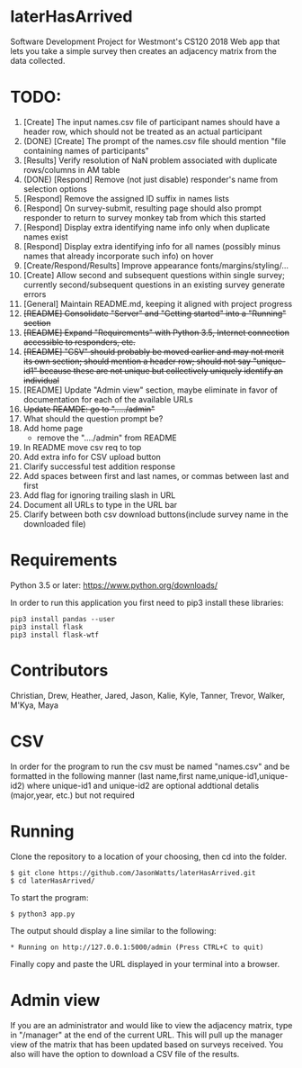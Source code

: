 # laterHasArrived
Software Development Project for Westmont's CS120 2018
Web app that lets you take a simple survey then creates an adjacency matrix from the data collected.

# TODO:
1. [Create] The input names.csv file of participant names should have a header row,
which should not be treated as an actual participant
1. (DONE) [Create] The prompt of the names.csv file should mention "file containing names of participants" 
1. [Results] Verify resolution of NaN problem associated with duplicate rows/columns in AM table
1. (DONE) [Respond] Remove (not just disable) responder's name from selection options
1. [Respond] Remove the assigned ID suffix in names lists
1. [Respond] On survey-submit, resulting page should also prompt responder
to return to survey monkey tab from which this started
1. [Respond] Display extra identifying name info only when duplicate names exist
1. [Respond] Display extra identifying info for all names
(possibly minus names that already incorporate such info) on hover
1. [Create/Respond/Results] Improve appearance fonts/margins/styling/...
1. [Create] Allow second and subsequent questions within single survey;
currently second/subsequent questions in an existing survey generate errors
1. [General] Maintain README.md, keeping it aligned with project progress
1. ~~[README] Consolidate "Server" and "Getting started" into a "Running" section~~
1. ~~[README] Expand "Requirements" with Python 3.5, Internet connection accessible to responders, etc.~~
1. ~~[README] "CSV" should probably be moved earlier and may not merit its own section;
should mention a header row; should not say "unique-id1" because these are not unique
but collectively uniquely identify an individual~~
1. [README] Update "Admin view" section, maybe eliminate in favor of documentation
for each of the available URLs
1. ~~Update REAMDE: go to "...../admin"~~
1. What should the  question prompt be?
1. Add home page
   * remove the "..../admin" from README
1. In README move csv req to top
1. Add extra info for CSV upload button
1. Clarify successful test addition response
1. Add spaces between first and last names, or commas between last and first
1. Add flag for ignoring trailing slash in URL
1. Document all URLs to type in the URL bar
1. Clarify between both csv download buttons(include survey name in the downloaded file)

# Requirements
Python 3.5 or later: https://www.python.org/downloads/

In order to run this application you first need to pip3 install these libraries:

```
pip3 install pandas --user
pip3 install flask
pip3 install flask-wtf
```

# Contributors
Christian,
Drew,
Heather,
Jared,
Jason,
Kalie,
Kyle,
Tanner,
Trevor,
Walker,
M'Kya,
Maya

# CSV

In order for the program to run the csv must be named "names.csv" and be formatted in the following manner (last name,first name,unique-id1,unique-id2) where unique-id1 and unique-id2 are optional addtional detalis (major,year, etc.) but not required 


# Running
Clone the repository to a location of your choosing, then cd into the folder.
```
$ git clone https://github.com/JasonWatts/laterHasArrived.git
$ cd laterHasArrived/
```
To start the program:
```
$ python3 app.py
```
The output should display a line similar to the following:
```
* Running on http://127.0.0.1:5000/admin (Press CTRL+C to quit)
```
Finally copy and paste the URL displayed in your terminal into a browser.


# Admin view
If you are an administrator and would like to view the adjacency matrix, type in "/manager" at the end of the current URL. This will pull up the manager view of the matrix that has been updated based on surveys received. You also will have the option to download a CSV file of the results.


